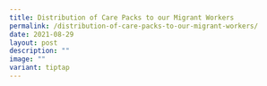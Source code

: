 ```yaml
---
title: Distribution of Care Packs to our Migrant Workers
permalink: /distribution-of-care-packs-to-our-migrant-workers/
date: 2021-08-29
layout: post
description: ""
image: ""
variant: tiptap
---
```

